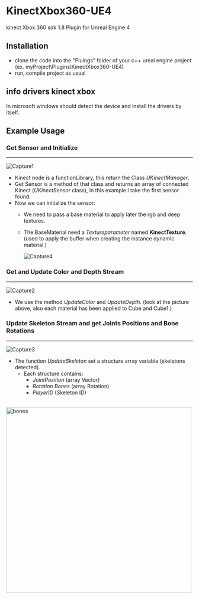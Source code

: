 # KinectXbox360-UE4
kinect Xbox 360 sdk 1.8 Plugin for Unreal Engine 4

## Installation
- clone the code into the "Pluings" folder of your c++ ureal engine project (ex. myProject\Plugins\KinectXbox360-UE4)
- run, compile project as usual

## info drivers kinect xbox
In microsoft windows should detect the device and install the drivers by itself.
</br>
## Example Usage


### Get Sensor and Initialize
---------------------------------------

![Capture1](http://aledel.github.io/KinectXbox360-UE4/Images/Capture1.jpg)

- Kinect node is a functionLibrary, this return the Class *UKinectManager*.
- Get Sensor is a method of that class and returns an array of connected Kinect (*UKinectSensor* class),
  in this example I take the first sensor found.
- Now we can initialize the sensor:
  - We need to pass a base material to apply later the rgb and deep textures.
  - The BaseMaterial need a *Textureparameter* named **KinectTexture**. (used to apply the buffer when creating the instance dynamic material.)
    
    ![Capture4](http://aledel.github.io/KinectXbox360-UE4/Images/Capture4.JPG)




### Get and Update Color and Depth Stream
---------------------------------------

![Capture2](http://aledel.github.io/KinectXbox360-UE4/Images/Capture2.jpg)

- We use the method *UpdateColor* and *UpdateDepth*. (look at the picture above, also each material has been applied to Cube and Cube1.)



### Update Skeleton Stream and get Joints Positions and Bone Rotations
---------------------------------------

![Capture3](http://aledel.github.io/KinectXbox360-UE4/Images/kinect_bones_detail.jpg)

- The function *UpdateSkeleton* set a structure array variable (skeletons detected). 
  - Each structure contains:
    - *JointPosition* (array Vector)
    - *Rotation Bones* (array Rotation)
    - *PlayerID* (Skeleton ID)


<p float='left'>
	<br>
	<img width="500" src="http://aledel.github.io/KinectXbox360-UE4/Images/bones.jpg" alt="bones">
	<br>
	<br>
	<br>
</p>



